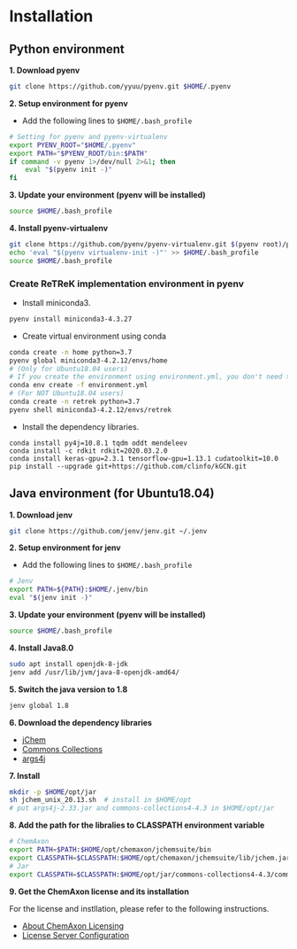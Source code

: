 # Installation
## Python environment
**1. Download pyenv**  
```bash
git clone https://github.com/yyuu/pyenv.git $HOME/.pyenv
```

**2. Setup environment for pyenv**  
* Add the following lines to `$HOME/.bash_profile`
```bash
# Setting for pyenv and pyenv-virtualenv
export PYENV_ROOT="$HOME/.pyenv"
export PATH="$PYENV_ROOT/bin:$PATH"
if command -v pyenv 1>/dev/null 2>&1; then
    eval "$(pyenv init -)"
fi
```

**3. Update your environment (pyenv will be installed)**
```bash
source $HOME/.bash_profile
```

**4. Install pyenv-virtualenv**
```bash
git clone https://github.com/pyenv/pyenv-virtualenv.git $(pyenv root)/plugins/pyenv-virtualenv
echo 'eval "$(pyenv virtualenv-init -)"' >> $HOME/.bash_profile
source $HOME/.bash_profile
```
### Create ReTReK implementation environment in pyenv
* Install miniconda3.
```bash
pyenv install miniconda3-4.3.27
```

* Create virtual environment using conda
```bash
conda create -n home python=3.7
pyenv global miniconda3-4.2.12/envs/home
# (Only for Ubuntu18.04 users)
# If you create the environment using environment.yml, you don't need to install the dependency libraries.
conda env create -f environment.yml
# (For NOT Ubuntu18.04 users)
conda create -n retrek python=3.7
pyenv shell miniconda3-4.2.12/envs/retrek
```

* Install the dependency libraries.
```
conda install py4j=10.8.1 tqdm oddt mendeleev
conda install -c rdkit rdkit=2020.03.2.0
conda install keras-gpu=2.3.1 tensorflow-gpu=1.13.1 cudatoolkit=10.0
pip install --upgrade git+https://github.com/clinfo/kGCN.git
```

## Java environment (for Ubuntu18.04)
**1. Download jenv**
```bash
git clone https://github.com/jenv/jenv.git ~/.jenv
```

**2. Setup environment for jenv**
* Add the following lines to `$HOME/.bash_profile`
```bash
# Jenv
export PATH=${PATH}:$HOME/.jenv/bin
eval "$(jenv init -)"
```

**3. Update your environment (pyenv will be installed)**
```bash
source $HOME/.bash_profile
```

**4. Install Java8.0**
```bash
sudo apt install openjdk-8-jdk
jenv add /usr/lib/jvm/java-8-openjdk-amd64/
```

**5. Switch the java version to 1.8**
```bash
jenv global 1.8
```

**6. Download the dependency libraries**
- [jChem](https://chemaxon.com/download?dl=%2Fdata%2Fdownload%2Fjchem%2F20.13.0%2Fjchem_unix_20.13.sh)
- [Commons Collections](https://commons.apache.org/proper/commons-collections/download_collections.cgi)
- [args4j](https://search.maven.org/search?q=g:args4j%20AND%20a:args4j)

**7. Install**
```bash
mkdir -p $HOME/opt/jar
sh jchem_unix_20.13.sh  # install in $HOME/opt
# put args4j-2.33.jar and commons-collections4-4.3 in $HOME/opt/jar
```

**8. Add the path for the libralies to CLASSPATH environment variable**
```bash
# ChemAxon
export PATH=$PATH:$HOME/opt/chemaxon/jchemsuite/bin
export CLASSPATH=$CLASSPATH:$HOME/opt/chemaxon/jchemsuite/lib/jchem.jar
# Jar
export CLASSPATH=$CLASSPATH:$HOME/opt/jar/commons-collections4-4.3/commons-collections4-4.3.jar:$HOME/.pyenv/versions/miniconda3-4.3.27/envs/retro/share/py4j/py4j0.10.8.1.jar:$HOME/opt/jar/args4j-2.33.jar
```

**9. Get the ChemAxon license and its installation**

For the license and instllation, please refer to the following instructions.
- [About ChemAxon Licensing](https://docs.chemaxon.com/display/docs/About+ChemAxon+Licensing)
- [License Server Configuration](https://docs.chemaxon.com/display/docs/License_Server_Configuration.html)